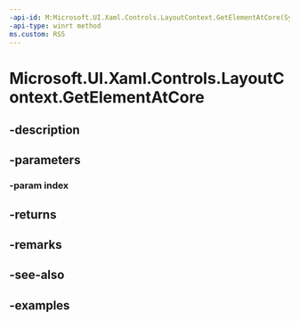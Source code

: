 ```yaml
---
-api-id: M:Microsoft.UI.Xaml.Controls.LayoutContext.GetElementAtCore(System.Int32)
-api-type: winrt method
ms.custom: RS5
---
```


<!-- Method syntax.
virtual protected UIElement LayoutContext.GetElementAtCore(Int32 index)
-->

# Microsoft.UI.Xaml.Controls.LayoutContext.GetElementAtCore

## -description

## -parameters
### -param index

## -returns

## -remarks

## -see-also

## -examples

